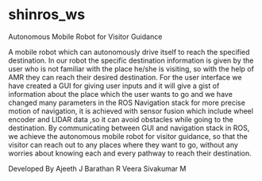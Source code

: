 # shinros_ws
Autonomous Mobile Robot for Visitor Guidance

A mobile robot which can autonomously drive itself to reach the specified
destination. In our robot the specific destination information is given by the user
who is not familiar with the place he/she is visiting, so with the help of AMR they
can reach their desired destination. For the user interface we have created a GUI
for giving user inputs and it will give a gist of information about the place which
the user wants to go and we have changed many parameters in the ROS
Navigation stack for more precise motion of navigation, it is achieved with sensor
fusion which include wheel encoder and LIDAR data ,so it can avoid obstacles
while going to the destination. By communicating between GUI and navigation
stack in ROS, we achieve the autonomous mobile robot for visitor guidance, so
that the visitor can reach out to any places where they want to go, without any
worries about knowing each and every pathway to reach their destination.

Developed By
Ajeeth J
Barathan R
Veera Sivakumar M
